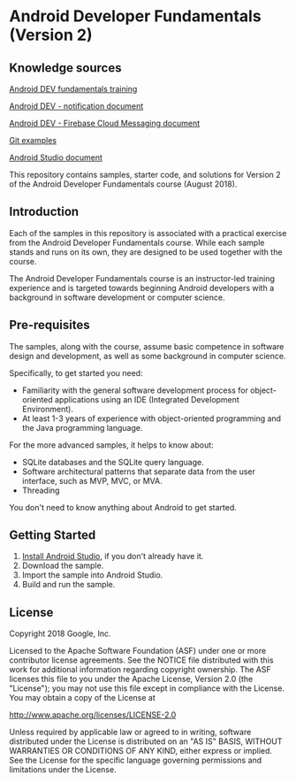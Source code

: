 Android Developer Fundamentals (Version 2)
==========================================

Knowledge sources
-----------------

[Android DEV fundamentals training](https://developer.android.com/courses/fundamentals-training/toc-v2)

[Android DEV - notification document](https://developer.android.com/guide/topics/ui/notifiers/notifications)

[Android DEV - Firebase Cloud Messaging document](https://firebase.google.com/docs/cloud-messaging)

[Git examples](https://github.com/paradigmdigitalapps/android-fundamentals-apps-v2)

[Android Studio document](https://developer.android.com/studio/intro)

This repository contains samples, starter code, and solutions for
Version 2 of the Android Developer Fundamentals course (August 2018).

Introduction
------------

Each of the samples in this repository is associated with a practical
exercise from the Android Developer Fundamentals course. While each
sample stands and runs on its own, they are designed to be used
together with the course.

The Android Developer Fundamentals course is an instructor-led
training experience and is targeted towards beginning Android
developers with a background in software development or computer
science.

Pre-requisites
--------------

The samples, along with the course, assume basic competence in software
design and development, as well as some background in computer science.

Specifically, to get started you need:

- Familiarity with the general software development process for object-oriented
applications using an IDE (Integrated Development Environment).
- At least 1-3 years of experience with object-oriented programming and
the Java programming language.

For the more advanced samples, it helps to know about:

- SQLite databases and the SQLite query language.
- Software architectural patterns that separate data from the user interface,
such as MVP, MVC, or MVA.
- Threading

You don't need to know anything about Android to get started.

Getting Started
---------------

1. [Install Android Studio](https://developer.android.com/studio/install.html),
if you don't already have it.
2. Download the sample.
2. Import the sample into Android Studio.
3. Build and run the sample.

License
-------

Copyright 2018 Google, Inc.

Licensed to the Apache Software Foundation (ASF) under one or more contributor
license agreements.  See the NOTICE file distributed with this work for
additional information regarding copyright ownership.  The ASF licenses this
file to you under the Apache License, Version 2.0 (the "License"); you may not
use this file except in compliance with the License.  You may obtain a copy of
the License at

  http://www.apache.org/licenses/LICENSE-2.0

Unless required by applicable law or agreed to in writing, software
distributed under the License is distributed on an "AS IS" BASIS, WITHOUT
WARRANTIES OR CONDITIONS OF ANY KIND, either express or implied.  See the
License for the specific language governing permissions and limitations under
the License.
